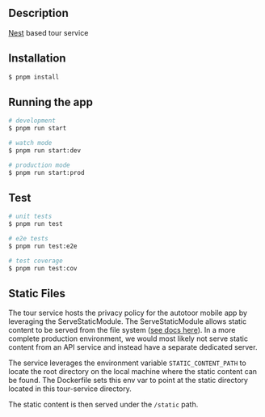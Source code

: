 ## Description

[Nest](https://github.com/nestjs/nest) based tour service

## Installation

```bash
$ pnpm install
```

## Running the app

```bash
# development
$ pnpm run start

# watch mode
$ pnpm run start:dev

# production mode
$ pnpm run start:prod
```

## Test

```bash
# unit tests
$ pnpm run test

# e2e tests
$ pnpm run test:e2e

# test coverage
$ pnpm run test:cov
```

## Static Files

The tour service hosts the privacy policy for the autotoor mobile app by leveraging the ServeStaticModule.  The ServeStaticModule allows static content to be served from the file system ([see docs here](https://docs.nestjs.com/recipes/serve-static)).  In a more complete production environment, we would most likely not serve static content from an API service and instead have a separate dedicated server.

The service leverages the environment variable `STATIC_CONTENT_PATH` to locate the root directory on the local machine where the static content can be found.  The Dockerfile sets this env var to point at the static directory located in this tour-service directory.

The static content is then served under the `/static` path.
